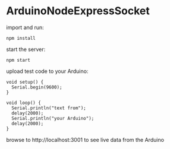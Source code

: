 # ArduinoNodeExpressSocket

import and run:

    npm install

start the server:

    npm start
    
upload test code to your Arduino:

    void setup() {
      Serial.begin(9600);
    }
    
    void loop() {
      Serial.println("text from");
      delay(2000);
      Serial.println("your Arduino");
      delay(2000);
    }

browse to http://localhost:3001 to see live data from the Arduino
